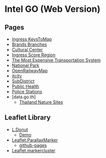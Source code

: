 # Intel GO (Web Version)

## Pages
- [Ingress KeysToMap](https://lustrous-muffin-830396.netlify.app/keystomap)
- [Brands Branches](https://lustrous-muffin-830396.netlify.app/brandsbranches)
- [Cultural Center](https://lustrous-muffin-830396.netlify.app/culturalcenter)
- [Ingress Score Region](https://lustrous-muffin-830396.netlify.app/score)
- [The Most Expensive Transportation System](https://lustrous-muffin-830396.netlify.app/train)
- [National Park](https://lustrous-muffin-830396.netlify.app/nationalpark)
- [OpenRailwayMap](https://lustrous-muffin-830396.netlify.app/OpenRailwayMap)
- [itcity](https://lustrous-muffin-830396.netlify.app/publichealth)
- [SubDistrict](https://lustrous-muffin-830396.netlify.app/tambon)
- [Public Health](https://lustrous-muffin-830396.netlify.app/publichealth)
- [Police Stations](https://lustrous-muffin-830396.netlify.app/policestation)
- [data.go.th]
  - [Thailand Nature Sites](https://lustrous-muffin-830396.netlify.app/datagoth/thailandnaturesites)
<!-- - [](https://lustrous-muffin-830396.netlify.app/) -->




## Leaflet Library
- [L.Donut](https://github.com/Falke-Design/L.Donut)
  - [Demo](https://falke-design.github.io/L.Donut/)
- [Leaflet.ParallaxMarker](https://github.com/dagjomar/Leaflet.ParallaxMarker)
  - [github-pages](https://dagjomar.github.io/Leaflet.ParallaxMarker/)
- [Leaflet.markercluster](https://github.com/Leaflet/Leaflet.markercluster)